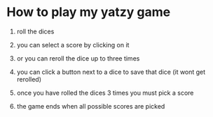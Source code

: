 
# How to play my yatzy game

1. roll the dices

2. you can select a score by clicking on it

3. or you can reroll the dice up to three times

4. you can click a button next to a dice to save that dice (it wont get rerolled)

5. once you have rolled the dices 3 times you must pick a score

6. the game ends when all possible scores are picked



